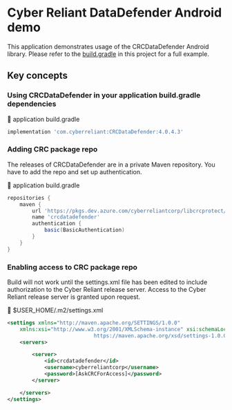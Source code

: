 # Cyber Reliant DataDefender Android demo

This application demonstrates usage of the CRCDataDefender Android library.
Please refer to the [build.gradle](DataDefenderDemo/build.gradle) in this project for a full example.

## Key concepts

### Using CRCDataDefender in your application build.gradle dependencies
:file_folder: application build.gradle
```gradle
implementation 'com.cyberreliant:CRCDataDefender:4.0.4.3'
```

### Adding CRC package repo
The releases of CRCDataDefender are in a private Maven repository. You have to add the repo and set up authentication.

:file_folder: application build.gradle
```gradle
repositories {
    maven {
        url 'https://pkgs.dev.azure.com/cyberreliantcorp/libcrcprotect/_packaging/crcdatadefender/maven/v1'
        name 'crcdatadefender'
        authentication {
            basic(BasicAuthentication)
        }
    }
}
```

### Enabling access to CRC package repo
Build will not work until the settings.xml file has been edited to include authorization to the Cyber Reliant release server.
Access to the Cyber Reliant release server is granted upon request.

:file_folder: $USER_HOME/.m2/settings.xml
```xml
<settings xmlns="http://maven.apache.org/SETTINGS/1.0.0"
    xmlns:xsi="http://www.w3.org/2001/XMLSchema-instance" xsi:schemaLocation="http://maven.apache.org/SETTINGS/1.0.0
                            https://maven.apache.org/xsd/settings-1.0.0.xsd">
    <servers>

        <server>
            <id>crcdatadefender</id>
            <username>cyberreliantcorp</username>
            <password>[AskCRCForAccess]</password>
        </server>

    </servers>
</settings>
```

